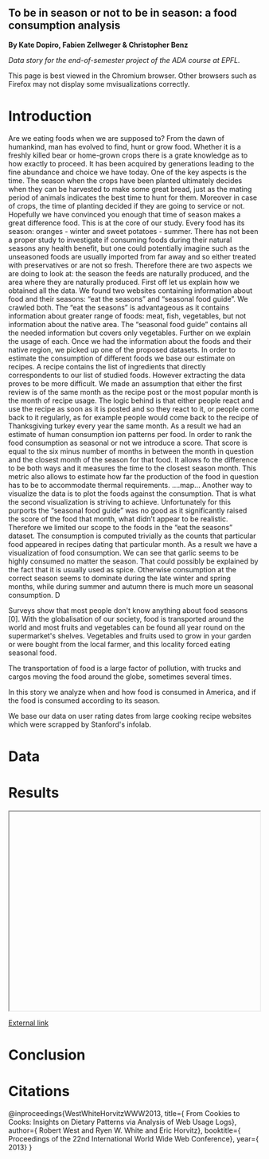 ## To be in season or not to be in season: a food consumption analysis

<p>
  <strong>By Kate Dopiro, Fabien Zellweger & Christopher Benz</strong>
</p>

<p>
  <em>Data story for the end-of-semester project of the ADA course at EPFL.</em>
</p>

<p>
  This page is best viewed in the Chromium browser. Other browsers such as Firefox may not display some mvisualizations correctly.
</p>


<h1>Introduction</h1>

Are we eating foods when we are supposed to?
From the dawn of humankind, man has evolved to find, hunt or grow food. Whether it is a
freshly killed bear or home-grown crops there is a grate knowledge as to how exactly to
proceed. It has been acquired by generations leading to the fine abundance and choice we
have today. One of the key aspects is the time. The season when the crops have been planted
ultimately decides when they can be harvested to make some great bread, just as the mating
period of animals indicates the best time to hunt for them. Moreover in case of crops, the time
of planting decided if they are going to service or not. Hopefully we have convinced you
enough that time of season makes a great difference food. This is at the core of our study.
Every food has its season: oranges - winter and sweet potatoes - summer. There has not been
a proper study to investigate if consuming foods during their natural seasons any health
benefit, but one could potentially imagine such as the unseasoned foods are usually imported
from far away and so either treated with preservatives or are not so fresh. Therefore there are
two aspects we are doing to look at: the season the feeds are naturally produced, and the area
where they are naturally produced.
First off let us explain how we obtained all the data. We found two websites containing
information about food and their seasons: “eat the seasons” and “seasonal food guide”. We
crawled both. The “eat the seasons” is advantageous as it contains information about greater
range of foods: meat, fish, vegetables, but not information about the native area. The “seasonal
food guide” contains all the needed information but covers only vegetables. Further on we
explain the usage of each.
Once we had the information about the foods and their native region, we picked up one of the
proposed datasets. In order to estimate the consumption of different foods we base our
estimate on recipes. A recipe contains the list of ingredients that directly correspondents to our
list of studied foods. However extracting the data proves to be more difficult. We made an
assumption that either the first review is of the same month as the recipe post or the most
popular month is the month of recipe usage. The logic behind is that either people react and
use the recipe as soon as it is posted and so they react to it, or people come back to it
regularly, as for example people would come back to the recipe of Thanksgiving turkey every
year the same month. As a result we had an estimate of human consumption ion patterns per
food.
In order to rank the food consumption as seasonal or not we introduce a score. That score is
equal to the six minus number of months in between the month in question and the closest
month of the season for that food. It allows fo the difference to be both ways and it measures
the time to the closest season month. This metric also allows to estimate how far the
production of the food in question has to be to accommodate thermal requirements.
….map…
Another way to visualize the data is to plot the foods against the consumption. That is what the
second visualization is striving to achieve. Unfortunately for this purports the “seasonal food
guide” was no good as it significantly raised the score of the food that month, what didn’t
appear to be realistic. Therefore we limited our scope to the foods in the “eat the seasons”
dataset. The consumption is computed trivially as the counts that particular food appeared in
recipes dating that particular month. As a result we have a visualization of food consumption.
We can see that garlic seems to be highly consumed no matter the season. That could
possibly be explained by the fact that it is usually used as spice. Otherwise consumption at the
correct season seems to dominate during the late winter and spring months, while during
summer and autumn there is much more un seasonal consumption.
D

Surveys show that most people don't know anything about food seasons [0]. With the globalisation of our society, food is transported around the world and most fruits and vegetables can be found all year round on the supermarket's shelves. Vegetables and fruits used to grow in your garden or were bought from the local farmer, and this locality forced eating seasonal food.

The transportation of food is a large factor of pollution, with trucks and cargos moving the food around the globe, sometimes several times.

In this story we analyze when and how food is consumed in America, and if the food is consumed according to its season.

We base our data on user rating dates from large cooking recipe websites which were scrapped by Stanford's infolab.
<h1>Data</h1>


<h1>Results</h1>

<!--<link rel="import" href="us_map.html">-->

<iframe src="//46.101.113.201:6090/dash-fig1" width="100%" height="400">hmm kay</iframe>

<p>
  <a href="http://46.101.113.201:6090/dash-fig1"  target="_blank">External link</a>
</p>




<h1>Conclusion</h1>

<h1>Citations</h1>

@inproceedings{WestWhiteHorvitzWWW2013,
  title={		From Cookies to Cooks: Insights on Dietary Patterns via Analysis of Web Usage Logs},
  author={		Robert West and Ryen W. White and Eric Horvitz},
  booktitle={	Proceedings of the 22nd International World Wide Web Conference},
  year={		2013}
}


